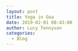 ```yaml
---
layout: post
title: Yoga in Goa
date: 2019-02-01 08:43:00
author: Lucy Tennyson
categories:
  - Blog
---
```

